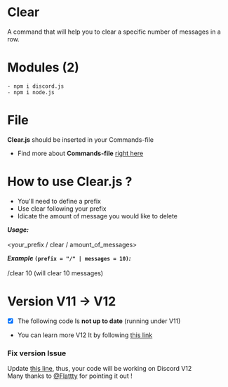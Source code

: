 # Clear
A command that will help you to clear a specific number of messages in a row.

# Modules (2)
```
- npm i discord.js
- npm i node.js
```
# File
<b>Clear.js</b> should be inserted in your Commands-file
- Find more about <b>Commands-file</b> <a href=https://github.com/Shedhatch/Commands-file> right here </a>

# How to use <b>Clear.js</b> ?

- You'll need to define a prefix<br>
- Use clear following your prefix<br>
- Idicate the amount of message you would like to delete<br>

<b><i>Usage:</b></i><br><br>
<your_prefix / clear / amount_of_messages>

<b><i>Example</i> `(prefix = "/" | messages = 10)`<i>:</b></i><br><br>
/clear 10 (will clear 10 messages)

# Version V11 -> V12

- [x] The following code Is <strong>not up to date</strong> (running under V11)<br>
- You can learn more V12 It by following <a href=https://discordjs.guide/additional-info/changes-in-v13.html#before-you-start>this link</a>

### Fix version Issue

Update <a href=https://github.com/Shedhatch/Clear/issues/1#issue-893496417>this line</a>, thus, your code will be working on Discord V12<br>
Many thanks to [@Flattty](https://github.com/Flattty) for pointing it out !

